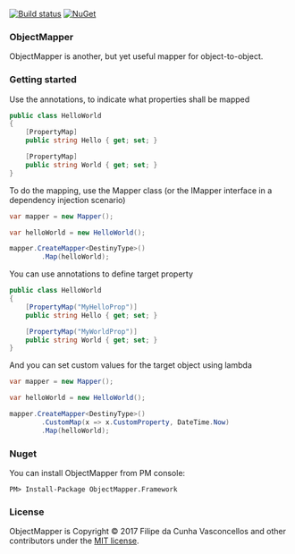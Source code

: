 [![Build status](https://ci.appveyor.com/api/projects/status/6hd9w1wn2506nxn3?svg=true)](https://ci.appveyor.com/project/Filipedguy/objectmapper)
[![NuGet](https://img.shields.io/nuget/v/ObjectMapper.Framework.svg)](https://www.nuget.org/packages/ObjectMapper.Framework/)

### ObjectMapper

ObjectMapper is another, but yet useful mapper for object-to-object.

### Getting started

Use the annotations, to indicate what properties shall be mapped

```csharp
public class HelloWorld 
{
	[PropertyMap]
	public string Hello { get; set; }

	[PropertyMap]
	public string World { get; set; }
}
```
To do the mapping, use the Mapper class (or the IMapper interface in a dependency injection scenario)

```csharp
var mapper = new Mapper();

var helloWorld = new HelloWorld();

mapper.CreateMapper<DestinyType>()
      	.Map(helloWorld);
```

You can use annotations to define target property

```csharp
public class HelloWorld 
{
	[PropertyMap("MyHelloProp")]
	public string Hello { get; set; }

	[PropertyMap("MyWorldProp")]
	public string World { get; set; }
}
```

And you can set custom values for the target object using lambda

```csharp
var mapper = new Mapper();

var helloWorld = new HelloWorld();

mapper.CreateMapper<DestinyType>()
		.CustomMap(x => x.CustomProperty, DateTime.Now)
      	.Map(helloWorld);
```

### Nuget

You can install ObjectMapper from PM console:

```
PM> Install-Package ObjectMapper.Framework
```

### License

ObjectMapper is Copyright &copy; 2017 Filipe da Cunha Vasconcellos and other contributors under the [MIT license](LICENSE.md).
